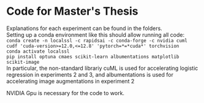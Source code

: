 # Code for Master's Thesis
Explanations for each experiment can be found in the folders.\
Setting up a conda environment like this should allow running all code:\
```conda create -n localssl -c rapidsai -c conda-forge -c nvidia cuml cudf 'cuda-version>=12.0,<=12.8' 'pytorch=*=*cuda*' torchvision```\
```conda activate localssl```\
```pip install optuna cmaes scikit-learn albumentations matplotlib scikit-image```\
In particular, the non-standard librariy cuML is used for accelerating logistic regression in experiments 2 and 3, and albumentations is used for accelerating image augmentations in experiment 2

NVIDIA Gpu is necessary for the code to work.
